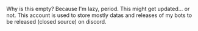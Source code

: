 Why is this empty?
Because I'm lazy, period.
This might get updated... or not.
This account is used to store mostly datas and releases of my bots to be released (closed source) on discord.
